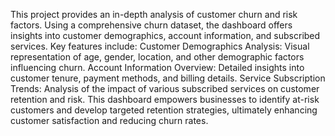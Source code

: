 This project provides an in-depth analysis of customer churn and risk factors. Using a comprehensive churn dataset, the dashboard offers insights into customer demographics, account information, and subscribed services. Key features include:
Customer Demographics Analysis: Visual representation of age, gender, location, and other demographic factors influencing churn.
Account Information Overview: Detailed insights into customer tenure, payment methods, and billing details.
Service Subscription Trends: Analysis of the impact of various subscribed services on customer retention and risk.
This dashboard empowers businesses to identify at-risk customers and develop targeted retention strategies, ultimately enhancing customer satisfaction and reducing churn rates.
